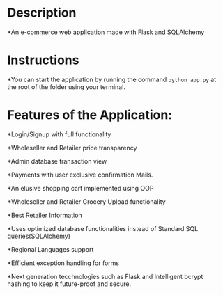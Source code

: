 # Description
*An e-commerce web application made with Flask and SQLAlchemy

# Instructions
 *You can start the application by running the command `python app.py` at the root of the folder using your terminal.

# Features of the Application:

*Login/Signup with full functionality

*Wholeseller and Retailer price transparency

*Admin database transaction view

*Payments with user exclusive confirmation Mails.

*An elusive shopping cart implemented using OOP

*Wholeseller and Retailer Grocery Upload functionality

*Best Retailer Information

*Uses optimized database functionalities instead of Standard SQL queries(SQLAlchemy)

*Regional Languages support

*Efficient exception handling for forms 

*Next generation tecchnologies such as Flask and Intelligent bcrypt hashing to keep it future-proof and secure.

